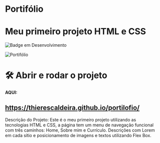 # Portifólio
<h1 aling="center">Meu primeiro projeto HTML e CSS</h1>

![Badge em Desenvolvimento](http://img.shields.io/static/v1?label=STATUS&message=%20CONCLUIDO&color=GREEN&style=for-the-badge)

![Portifólio](https://github.com/ThieresCaldeira/portilofio/assets/142451693/0c03efea-af8c-4bdf-9c7c-ef56ad19a610)

# 🛠️ Abrir e rodar o projeto
<STRONG>AQUI:</STRONG> <h2 aling="center" >https://thierescaldeira.github.io/portilofio/</h2>
Descrição do  Projeto: 
Este é o meu primeiro projeto utilizando as tecnologias HTML e CSS, a página tem um menu de navegação funcional com três caminhos: Home, Sobre mim e Currículo.
Descrições com Lorem em cada sítio e posicionamento de imagens e textos utilizando Flex Box.
